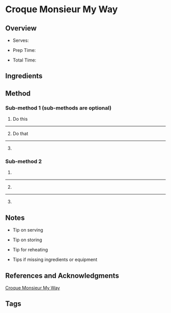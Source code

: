# Croque Monsieur My Way

## Overview

- Serves:

- Prep Time:

- Total Time:

## Ingredients



## Method

### Sub-method 1 (sub-methods are optional)

1. Do this
---
2. Do that
---
3.

### Sub-method 2

1.
---
2.
---
3.

## Notes

- Tip on serving

- Tip on storing

- Tip for reheating

- Tips if missing ingredients or equipment

## References and Acknowledgments

[Croque Monsieur My Way](http://savuryandsweet.com/2011/04/26/croque-monsieur-my-way/)

## Tags


